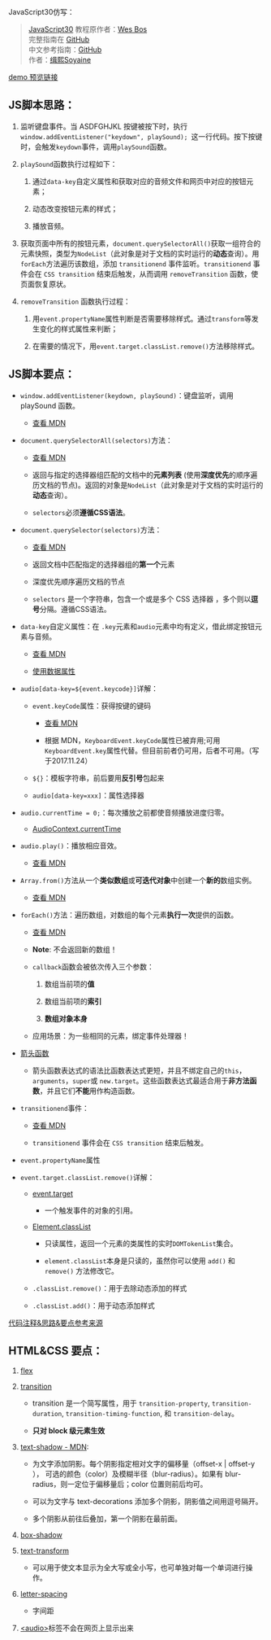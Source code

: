 JavaScript30仿写：
> [JavaScript30](https://javascript30.com) 教程原作者：[Wes Bos](https://github.com/wesbos)    
> 完整指南在 [GitHub](https://github.com/soyaine/JavaScript30)  
> 中文参考指南：[GitHub](https://github.com/soyaine/JavaScript30)  
> 作者：[缉熙Soyaine](https://github.com/soyaine)  

[demo 预览链接](https://hehe1111.github.io/js_demo/js30/01%20-%20JavaScript%20Drum%20Kit/)

## JS脚本思路：

1. 监听键盘事件。当 ASDFGHJKL 按键被按下时，执行`window.addEventListener("keydown", playSound); `这一行代码。按下按键时，会触发`keydown`事件，调用`playSound`函数。

2. `playSound`函数执行过程如下：
    1. 通过`data-key`自定义属性和获取对应的音频文件和网页中对应的按钮元素；

    2. 动态改变按钮元素的样式；

    3. 播放音频。

3. 获取页面中所有的按钮元素，`document.querySelectorAll()`获取一组符合的元素快照，类型为`NodeList`（此对象是对于文档的实时运行的**动态**查询）。用`forEach`方法遍历该数组，添加 `transitionend` 事件监听。`transitionend` 事件会在 `CSS transition` 结束后触发，从而调用 `removeTransition` 函数，使页面恢复原状。

4. `removeTransition` 函数执行过程：
    1. 用`event.propertyName`属性判断是否需要移除样式。通过`transform`等发生变化的样式属性来判断；

    2. 在需要的情况下，用`event.target.classList.remove()`方法移除样式。


## JS脚本要点：
- `window.addEventListener(keydown, playSound)`：键盘监听，调用 playSound 函数。

    - [查看 MDN](https://developer.mozilla.org/zh-CN/docs/Web/API/EventTarget/addEventListener)


- `document.querySelectorAll(selectors)`方法：

    - [查看 MDN](https://developer.mozilla.org/zh-CN/docs/Web/API/Document/querySelectorAll)

    - 返回与指定的选择器组匹配的文档中的**元素列表** (使用**深度优先**的顺序遍历文档的节点)。返回的对象是`NodeList`（此对象是对于文档的实时运行的**动态**查询）。

    - `selectors`必须**遵循CSS语法**。

- `document.querySelector(selectors)`方法：
    - [查看 MDN](https://developer.mozilla.org/zh-CN/docs/Web/API/Document/querySelector)

    - 返回文档中匹配指定的选择器组的**第一个**元素

    - 深度优先顺序遍历文档的节点

    - `selectors` 是一个字符串，包含一个或是多个 CSS 选择器 ，多个则以**逗号**分隔。遵循CSS语法。

- `data-key`自定义属性：在 `.key`元素和`audio`元素中均有定义，借此绑定按钮元素与音频。
    - [查看 MDN](https://developer.mozilla.org/zh-CN/docs/Web/HTML/Global_attributes/data-*)

    - [使用数据属性](https://developer.mozilla.org/zh-CN/docs/Web/Guide/HTML/Using_data_attributes)

- `audio[data-key=${event.keycode}]`详解：

    - `event.keyCode`属性：获得按键的键码

        - [查看 MDN](https://developer.mozilla.org/zh-CN/docs/Web/API/KeyboardEvent)

        - 根据 MDN，`KeyboardEvent.keyCode`属性已被弃用;可用 `KeyboardEvent.key`属性代替。但目前前者仍可用，后者不可用。（写于2017.11.24）

    - `${}`：模板字符串，前后要用**反引号**包起来

    - `audio[data-key=xxx]`：属性选择器

- `audio.currentTime = 0;`：每次播放之前都使音频播放进度归零。
    - [AudioContext.currentTime](https://developer.mozilla.org/zh-CN/docs/Web/API/AudioContext/currentTime)


- `audio.play()`：播放相应音效。

    - [查看 MDN](https://developer.mozilla.org/zh-CN/docs/Web/API/HTMLMediaElement/play)


- `Array.from()`方法从一个**类似数组**或**可迭代对象**中创建一个**新的**数组实例。

    - [查看 MDN](https://developer.mozilla.org/zh-CN/docs/Web/JavaScript/Reference/Global_Objects/Array/from)


- `forEach()`方法：遍历数组，对数组的每个元素**执行一次**提供的函数。
    - [查看 MDN](https://developer.mozilla.org/zh-CN/docs/Web/JavaScript/Reference/Global_Objects/Array/forEach)

    - **Note**: 不会返回新的数组！

    - `callback`函数会被依次传入三个参数：

        1. 数组当前项的**值**

        2. 数组当前项的**索引**

        3. **数组对象本身**

    - 应用场景：为一些相同的元素，绑定事件处理器！

- [箭头函数](https://developer.mozilla.org/zh-CN/docs/Web/JavaScript/Reference/Functions/Arrow_functions)

    - 箭头函数表达式的语法比函数表达式更短，并且不绑定自己的`this`，`arguments`，`super`或 `new.target`。这些函数表达式最适合用于**非方法函数**，并且它们**不能**用作构造函数。


- `transitionend`事件：
    - [查看 MDN](https://developer.mozilla.org/zh-CN/docs/Web/Events/transitionend)

    - `transitionend` 事件会在 `CSS transition` 结束后触发。

- `event.propertyName`属性

- `event.target.classList.remove()`详解：

    - [event.target](https://developer.mozilla.org/zh-CN/docs/Web/API/Event/target)

        - 一个触发事件的对象的引用。

    - [Element.classList](https://developer.mozilla.org/zh-CN/docs/Web/API/Element/classList)

        - 只读属性，返回一个元素的类属性的实时`DOMTokenList`集合。

        - `element.classList`本身是只读的，虽然你可以使用 `add()` 和 `remove()` 方法修改它。

    - `.classList.remove()`：用于去除动态添加的样式

    - `.classList.add()`：用于动态添加样式

[代码注释&思路&要点参考来源](https://github.com/soyaine/JavaScript30/tree/master/01%20-%20JavaScript%20Drum%20Kit)

## HTML&CSS 要点：

1. [flex](https://github.com/hehe1111/doc/blob/master/flex_tutorial.md)

2. [transition](https://developer.mozilla.org/zh-CN/docs/Web/CSS/transition)

    - transition 是一个简写属性，用于 `transition-property`, `transition-duration`, `transition-timing-function`, 和 `transition-delay`。

    - **只对 block 级元素生效**

3. [text-shadow - MDN](https://developer.mozilla.org/zh-CN/docs/Web/CSS/text-shadow):

    - 为文字添加阴影。每个阴影指定相对文字的偏移量（offset-x | offset-y ）， 可选的颜色（color）及模糊半径（blur-radius）。如果有 blur-radius，则一定位于偏移量后；color 位置则前后均可。

    - 可以为文字与 text-decorations 添加多个阴影，阴影值之间用逗号隔开。

    - 多个阴影从前往后叠加，第一个阴影在最前面。

4. [box-shadow](https://developer.mozilla.org/zh-CN/docs/Web/CSS/box-shadow)

5. [text-transform](https://developer.mozilla.org/zh-CN/docs/Web/CSS/text-transform)

    - 可以用于使文本显示为全大写或全小写，也可单独对每一个单词进行操作。

6. [letter-spacing](https://developer.mozilla.org/zh-CN/docs/Web/CSS/letter-spacing)

    - 字间距

7. [&lt;audio&gt;](https://developer.mozilla.org/zh-CN/docs/Web/HTML/Element/audio)标签不会在网页上显示出来
